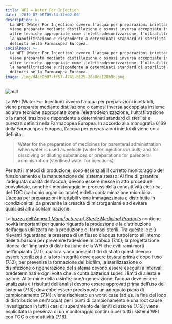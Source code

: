 ```yaml
---
title: WFI = Water For Injection
date: '2019-07-06T09:34:37+02:00'
description: >-
  La WFI (Water For Injection) ovvero l'acqua per preparazioni iniettabili,
  viene preparata mediante distillazione o osmosi inversa accoppiato insieme ad
  altre tecniche appropriate come l'elettrodeionizzazione, l'ultrafiltrazione o
  la nanofiltrazione e rispondente a determinati standard di sterilità e purezza
  definiti nella Farmacopea Europea. 
socialDesc: >-
  La WFI (Water For Injection) ovvero l'acqua per preparazioni iniettabili,
  viene preparata mediante distillazione o osmosi inversa accoppiato insieme ad
  altre tecniche appropriate come l'elettrodeionizzazione, l'ultrafiltrazione o
  la nanofiltrazione e rispondente a determinati standard di sterilità e purezza
  definiti nella Farmacopea Europea.
image: /img/d4ec8b97-ff57-4741-b125-26e0ca128b9b.png
---
```

![null](/img/d4ec8b97-ff57-4741-b125-26e0ca128b9b.png)

La WFI (Water For Injection) ovvero l'acqua per preparazioni iniettabili, viene preparata mediante distillazione o osmosi inversa accoppiata insieme ad altre tecniche appropriate come l'elettrodeionizzazione, l'ultrafiltrazione o la nanofiltrazione e rispondente a determinati standard di sterilità e purezza definiti nella Farmacopea Europea. In accordo alla monografia 0169 della Farmacopea Europea, l'acqua per preparazioni iniettabili viene così definita:

> Water for the preparation of medicines for parenteral administration when water is used as vehicle (water for injections in bulk) and for dissolving or diluting substances or preparations for parenteral administration (sterilised water for injections).

Per tutti i metodi di produzione, sono essenziali il corretto monitoraggio del funzionamento e la manutenzione del sistema stesso. Al fine di garantire l'adeguata qualità dell'acqua, devono essere messe in atto procedure convalidate, nonchè il monitoraggio in-process della conduttività elettrica, del TOC (carbonio organico totale) e della contaminazione microbica.
 L'acqua per preparazioni iniettabili viene immagazzinata e distribuita in condizioni tali da prevenire la crescita di microrganismi e ad evitare qualsiasi altra contaminazione.

La [bozza dell’Annex 1 _Manufacture of Sterile Medicinal Products_](http://academy.gmp-compliance.org/guidemgr/files/2017_12_PC_ANNEX1_CONSULTATION_DOCUMENT.PDF) contiene novità importanti per quanto riguarda la produzione e la distribuzione dell’acqua utilizzata nella produzione di farmaci sterili. Tra queste le più rilevanti riguardano la presenza di un flusso d’acqua turbolento all’interno delle tubazioni per prevenire l’adesione microbica (7.10); la progettazione idonea dell'impianto di distribuzione della WFI che eviti rami morti nell’impianto (7.11); qualora siano presenti filtri di sfiato questi devono essere sterilizzati e la loro integrità deve essere testata prima e dopo l’uso (7.12); per prevenire la formazione del biofilm, la sterilizzazione o disinfezione o rigenerazione del sistema devono essere eseguiti a intervalli predeterminati e ogni volta che la conta batterica superi i limiti di allerta e azione. Al termine della disinfezione/rigenerazione, l’acqua deve essere analizzata e i risultati dell’analisi devono essere approvati prima dell’uso del sistema (7.13); dovrebbe essere predisposto un adeguato piano di campionamento (7.14); viene rischiesto un worst case (ad es. la fine del loop di distribuzione dell'acqua) per i punti di campionamento e una root cause investigation in tutti i casi di superamento dei limiti di azione (7.15); viene esplicitata la presenza di un monitoraggio continuo per tutti i sistemi WFI con TOC o conduttività (7.16).
